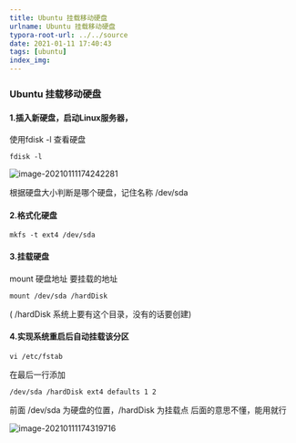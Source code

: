 ```yaml
---
title: Ubuntu 挂载移动硬盘
urlname: Ubuntu 挂载移动硬盘
typora-root-url: ../../source
date: 2021-01-11 17:40:43
tags: [ubuntu]
index_img:
---
```


### Ubuntu 挂载移动硬盘

#### 1.插入新硬盘，启动Linux服务器，

使用fdisk -l 查看硬盘　　

```shell
fdisk -l
```

![image-20210111174242281](https://gitee.com/iszheng/pico/raw/master/img/1610548966993-image-20210111174242281.png)

根据硬盘大小判断是哪个硬盘，记住名称 /dev/sda



#### 2.格式化硬盘　　

``` shell 
mkfs -t ext4 /dev/sda
```



#### 3.挂载硬盘 　

mount 硬盘地址 要挂载的地址　　

``` shell
mount /dev/sda /hardDisk
```



(  /hardDisk  系统上要有这个目录，没有的话要创建)



#### 4.实现系统重启后自动挂载该分区　　

``` shell
vi /etc/fstab
```

在最后一行添加　

``` shell
/dev/sda /hardDisk ext4 defaults 1 2
```

前面 /dev/sda 为硬盘的位置，/hardDisk 为挂载点 后面的意思不懂，能用就行



![image-20210111174319716](https://gitee.com/iszheng/pico/raw/master/img/1610548973479-image-20210111174319716.png)